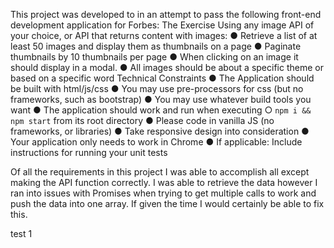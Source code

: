 
This project was developed to in an attempt to pass the following front-end development application for Forbes: 
The Exercise
Using any image API of your choice, or API that returns content with images:
● Retrieve a list of at least 50 images and display them as thumbnails on a page
● Paginate thumbnails by 10 thumbnails per page
● When clicking on an image it should display in a modal.
● All images should be about a specific theme or based on a specific word
Technical Constraints
● The Application should be built with html/js/css
● You may use pre-processors for css (but no frameworks, such as bootstrap)
● You may use whatever build tools you want
● The application should work and run when executing
○ `npm i && npm start` from its root directory
● Please code in vanilla JS (no frameworks, or libraries)
● Take responsive design into consideration
● Your application only needs to work in Chrome
● If applicable: Include instructions for running your unit tests

Of all the requirements in this project I was able to accomplish all except making the API function correctly. I was able to retrieve the data however I ran into issues with Promises when trying to get multiple calls to work and push the data into one array. If given the time I would certainly be able to fix this. 

test 1

